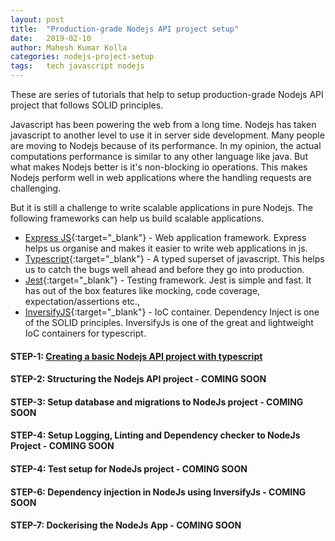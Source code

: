 ```yaml
---
layout: post
title:  "Production-grade Nodejs API project setup"
date:   2019-02-10
author: Mahesh Kumar Kolla
categories: nodejs-project-setup
tags:	tech javascript nodejs
---
```

These are series of tutorials that help to setup production-grade Nodejs API project that follows SOLID principles. 

Javascript has been powering the web from a long time. Nodejs has taken javascript to another level to use it in server side development.
Many people are moving to Nodejs because of its performance. 
In my opinion, the actual computations performance is similar to any other language like java. 
But what makes Nodejs better is it's non-blocking io operations. This makes Nodejs perform well in web applications where the handling requests are challenging.    

But it is still a challenge to write scalable applications in pure Nodejs. The following frameworks can help us build scalable applications.

* [Express JS][expressjs]{:target="_blank"} - Web application framework.
Express helps us organise and makes it easier to write web applications in js.
* [Typescript][typescript]{:target="_blank"} - A typed superset of javascript.
This helps us to catch the bugs well ahead and before they go into production.
* [Jest][jest]{:target="_blank"} - Testing framework.
Jest is simple and fast. It has out of the box features like mocking, code coverage, expectation/assertions etc., 
* [InversifyJS][inversifyjs]{:target="_blank"} - IoC container.
Dependency Inject is one of the SOLID principles. InversifyJs is one of the great and lightweight IoC containers for typescript.  

#### STEP-1: [Creating a basic Nodejs API project with typescript](creating-basic-nodejs-api-project-with-typescript)
#### STEP-2: Structuring the Nodejs API project - COMING SOON
#### STEP-3: Setup database and migrations to NodeJs project - COMING SOON
#### STEP-4: Setup Logging, Linting and Dependency checker to NodeJs Project - COMING SOON
#### STEP-4: Test setup for NodeJs project - COMING SOON
#### STEP-6: Dependency injection in NodeJs using InversifyJs - COMING SOON
#### STEP-7: Dockerising the NodeJs App - COMING SOON


[expressjs]: https://expressjs.com/
[typescript]: https://www.typescriptlang.org/
[jest]: https://jestjs.io/
[inversifyjs]: http://inversify.io/
